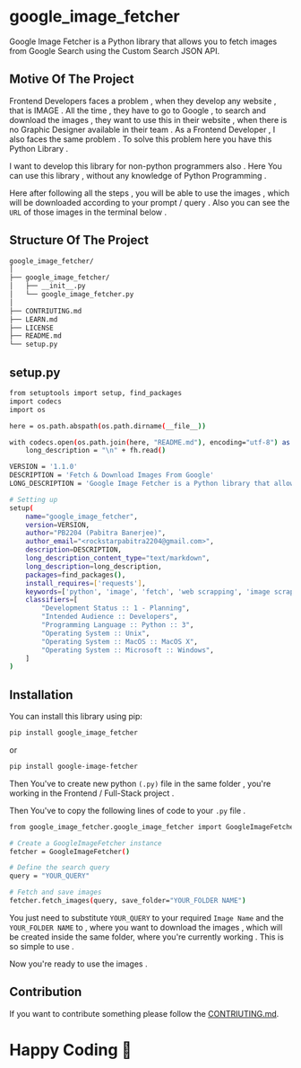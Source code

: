 # google_image_fetcher

Google Image Fetcher is a Python library that allows you to fetch images from Google Search using the Custom Search JSON API.

## Motive Of The Project

Frontend Developers faces a problem , when they develop any website , that is IMAGE . All the time , they have to go to Google , to search and download the images , they want to use this in their website , when there is no Graphic Designer available in their team . As a Frontend Developer , I also faces the same problem . To solve this problem here you have this Python Library .

I want to develop this library for non-python programmers also . Here You can use this library , without any knowledge of Python Programming .

Here after following all the steps , you will be able to use the images , which will be downloaded according to your prompt / query . Also you can see the `URL` of those images in the terminal below .
## Structure Of The Project

```bash
google_image_fetcher/
│
├── google_image_fetcher/
│   ├── __init__.py
│   └── google_image_fetcher.py
│
├── CONTRIUTING.md
├── LEARN.md
├── LICENSE
├── README.md
└── setup.py
```

## setup.py

```bash
from setuptools import setup, find_packages
import codecs
import os

here = os.path.abspath(os.path.dirname(__file__))

with codecs.open(os.path.join(here, "README.md"), encoding="utf-8") as fh:
    long_description = "\n" + fh.read()

VERSION = '1.1.0'
DESCRIPTION = 'Fetch & Download Images From Google'
LONG_DESCRIPTION = 'Google Image Fetcher is a Python library that allows you to fetch images from Google Search using the Custom Search JSON API.'

# Setting up
setup(
    name="google_image_fetcher",
    version=VERSION,
    author="PB2204 (Pabitra Banerjee)",
    author_email="<rockstarpabitra2204@gmail.com>",
    description=DESCRIPTION,
    long_description_content_type="text/markdown",
    long_description=long_description,
    packages=find_packages(),
    install_requires=['requests'],
    keywords=['python', 'image', 'fetch', 'web scrapping', 'image scrapping'],
    classifiers=[
        "Development Status :: 1 - Planning",
        "Intended Audience :: Developers",
        "Programming Language :: Python :: 3",
        "Operating System :: Unix",
        "Operating System :: MacOS :: MacOS X",
        "Operating System :: Microsoft :: Windows",
    ]
)
```

## Installation

You can install this library using pip:

```bash
pip install google_image_fetcher
```
or
```bash
pip install google-image-fetcher
```

Then You've to create new python `(.py)` file in the same folder , you're working in the Frontend / Full-Stack project .

Then You've to copy the following lines of code to your `.py` file .

```bash
from google_image_fetcher.google_image_fetcher import GoogleImageFetcher

# Create a GoogleImageFetcher instance
fetcher = GoogleImageFetcher()

# Define the search query
query = "YOUR_QUERY"

# Fetch and save images
fetcher.fetch_images(query, save_folder="YOUR_FOLDER NAME")
```

You just need to substitute `YOUR_QUERY` to your required `Image Name` and the `YOUR_FOLDER NAME` to , where you want to download the images , which will be created inside the same folder, where you're currently working . This is so simple to use .

Now you're ready to use the images .

## Contribution

If you want to contribute something please follow the [CONTRIUTING.md](https://github.com/PB2204/google_image_fetcher/blob/main/CONTRIBUTING.md).

# Happy Coding 🚀
